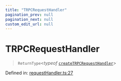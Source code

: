 ```yaml
---
title: "TRPCRequestHandler"
pagination_prev: null
pagination_next: null
custom_edit_url: null
---
```


# TRPCRequestHandler

> `ReturnType`<*typeof* [`createTRPCRequestHandler`](../functions/createTRPCRequestHandler.md)\>

Defined in:  [requestHandler.ts:27](https://github.com/bevm0/trpc-svelte-toolbox/blob/9381f64/packages/trpc-sveltekit/src/requestHandler.ts#L27)
